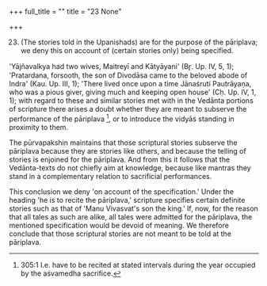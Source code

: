 +++
full_title = ""
title = "23 None"

+++


23. (The stories told in the Upanishads) are for the purpose of the pāriplava; we deny this on account of (certain stories only) being specified.

'Yājñavalkya had two wives, Maitreyī and Kātyāyani' (Br̥. Up. IV, 5, 1); 'Pratardana, forsooth, the son of Divodāsa came to the beloved abode of Indra' (Kau. Up. III, 1); 'There lived once upon a time Jānaśruti Pautrāyaṇa, who was a pious giver, giving much and keeping open house' (Cḥ. Up. IV, 1, 1); with regard to these and similar stories met with in the Vedānta portions of scripture there arises a doubt whether they are meant to subserve the performance of the pāriplava [^fn_195], or to introduce the vidyās standing in proximity to them.

[^fn_195]: 305:1 I.e. have to be recited at stated intervals during the year occupied by the aśvamedha sacrifice.

The pūrvapakshin maintains that those scriptural stories subserve the pāriplava because they are stories like others, and because the telling of stories is enjoined for the pāriplava. And from this it follows that the Vedānta-texts do not chiefly aim at knowledge, because like mantras they stand in a complementary relation to sacrificial performances.

This conclusion we deny 'on account of the specification.' Under the heading 'he is to recite the pāriplava,' scripture specifies certain definite stories such as that of 'Manu Vivasvat's son the king.' If, now, for the reason that all tales as such are alike, all tales were admitted for the pāriplava, the mentioned specification would be devoid of meaning. We therefore conclude that those scriptural stories are not meant to be told at the pāriplava.

